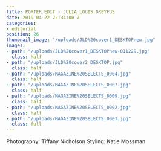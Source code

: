 ```yaml
---
title: PORTER EDIT - JULIA LOUIS DREYFUS
date: 2019-04-22 22:34:00 Z
categories:
- editorial
position: 26
thumbnail_image: "/uploads/JLD%20cover1_DESKTOPnew.jpg"
images:
- path: "/uploads/JLD%20cover1_DESKTOPnew-011229.jpg"
  class: half
- path: "/uploads/JLD%20cover2_DESKTOP.jpg"
  class: half
- path: "/uploads/MAGAZINE%20SELECTS_0004.jpg"
  class: half
- path: "/uploads/MAGAZINE%20SELECTS_0007.jpg"
  class: half
- path: "/uploads/MAGAZINE%20SELECTS_0009.jpg"
  class: half
- path: "/uploads/MAGAZINE%20SELECTS_0002.jpg"
  class: half
- path: "/uploads/MAGAZINE%20SELECTS_0003.jpg"
  class: full
---
```


Photography: Tiffany Nicholson
Styling: Katie Mossman